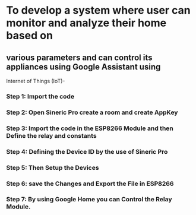 # To develop a system where user can monitor and analyze their home based on
## various parameters and can control its appliances using Google Assistant using 
Internet of Things (IoT)-
### Step 1: Import the code 
### Step 2: Open Sineric Pro create a room and create AppKey
### Step 3: Import the code in the ESP8266 Module and then Define the relay and constants 
### Step 4: Defining the Device ID by the use of Sineric Pro
### Step 5: Then Setup the Devices 
### Step 6: save the Changes and Export the File in ESP8266 
### Step 7: By using Google Home you can Control the Relay Module.
